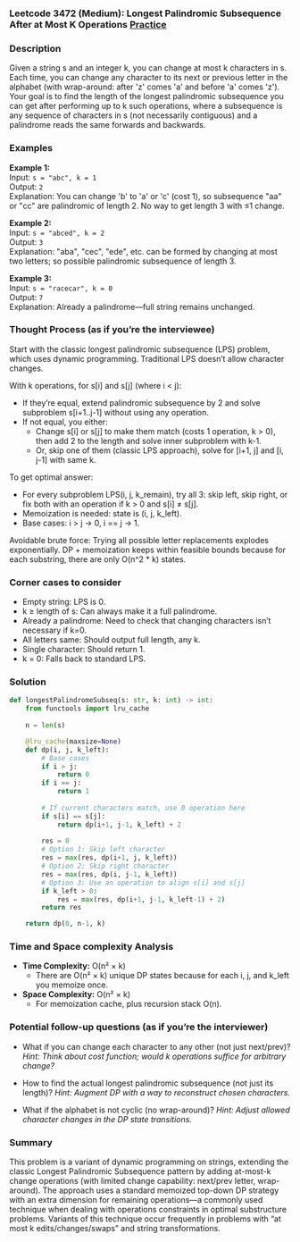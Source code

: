 ### Leetcode 3472 (Medium): Longest Palindromic Subsequence After at Most K Operations [Practice](https://leetcode.com/problems/longest-palindromic-subsequence-after-at-most-k-operations)

### Description  
Given a string s and an integer k, you can change at most k characters in s. Each time, you can change any character to its next or previous letter in the alphabet (with wrap-around: after 'z' comes 'a' and before 'a' comes 'z'). Your goal is to find the length of the longest palindromic subsequence you can get after performing up to k such operations, where a subsequence is any sequence of characters in s (not necessarily contiguous) and a palindrome reads the same forwards and backwards.

### Examples  

**Example 1:**  
Input: `s = "abc", k = 1`  
Output: `2`  
Explanation: You can change 'b' to 'a' or 'c' (cost 1), so subsequence "aa" or "cc" are palindromic of length 2. No way to get length 3 with ≤1 change.

**Example 2:**  
Input: `s = "abced", k = 2`  
Output: `3`  
Explanation: "aba", "cec", "ede", etc. can be formed by changing at most two letters; so possible palindromic subsequence of length 3.

**Example 3:**  
Input: `s = "racecar", k = 0`  
Output: `7`  
Explanation: Already a palindrome—full string remains unchanged.

### Thought Process (as if you’re the interviewee)  
Start with the classic longest palindromic subsequence (LPS) problem, which uses dynamic programming. Traditional LPS doesn’t allow character changes.

With k operations, for s[i] and s[j] (where i < j):
- If they’re equal, extend palindromic subsequence by 2 and solve subproblem s[i+1..j-1] without using any operation.
- If not equal, you either:
  - Change s[i] or s[j] to make them match (costs 1 operation, k > 0), then add 2 to the length and solve inner subproblem with k-1.
  - Or, skip one of them (classic LPS approach), solve for [i+1, j] and [i, j-1] with same k.

To get optimal answer:
- For every subproblem LPS(i, j, k_remain), try all 3: skip left, skip right, or fix both with an operation if k > 0 and s[i] ≠ s[j].
- Memoization is needed: state is (i, j, k_left).
- Base cases: i > j → 0, i == j → 1.

Avoidable brute force: Trying all possible letter replacements explodes exponentially. DP + memoization keeps within feasible bounds because for each substring, there are only O(n^2 * k) states.

### Corner cases to consider  
- Empty string: LPS is 0.
- k ≥ length of s: Can always make it a full palindrome.
- Already a palindrome: Need to check that changing characters isn’t necessary if k=0.
- All letters same: Should output full length, any k.
- Single character: Should return 1.
- k = 0: Falls back to standard LPS.

### Solution

```python
def longestPalindromeSubseq(s: str, k: int) -> int:
    from functools import lru_cache
    
    n = len(s)

    @lru_cache(maxsize=None)
    def dp(i, j, k_left):
        # Base cases
        if i > j:
            return 0
        if i == j:
            return 1
        
        # If current characters match, use 0 operation here
        if s[i] == s[j]:
            return dp(i+1, j-1, k_left) + 2
        
        res = 0
        # Option 1: Skip left character
        res = max(res, dp(i+1, j, k_left))
        # Option 2: Skip right character
        res = max(res, dp(i, j-1, k_left))
        # Option 3: Use an operation to align s[i] and s[j]
        if k_left > 0:
            res = max(res, dp(i+1, j-1, k_left-1) + 2)
        return res

    return dp(0, n-1, k)
```

### Time and Space complexity Analysis  

- **Time Complexity:** O(n² × k)
  - There are O(n² × k) unique DP states because for each i, j, and k_left you memoize once.
- **Space Complexity:** O(n² × k)
  - For memoization cache, plus recursion stack O(n).

### Potential follow-up questions (as if you’re the interviewer)  

- What if you can change each character to any other (not just next/prev)?
  *Hint: Think about cost function; would k operations suffice for arbitrary change?*

- How to find the actual longest palindromic subsequence (not just its length)?
  *Hint: Augment DP with a way to reconstruct chosen characters.*

- What if the alphabet is not cyclic (no wrap-around)?
  *Hint: Adjust allowed character changes in the DP state transitions.*

### Summary
This problem is a variant of dynamic programming on strings, extending the classic Longest Palindromic Subsequence pattern by adding at-most-k change operations (with limited change capability: next/prev letter, wrap-around). The approach uses a standard memoized top-down DP strategy with an extra dimension for remaining operations—a commonly used technique when dealing with operations constraints in optimal substructure problems. Variants of this technique occur frequently in problems with “at most k edits/changes/swaps” and string transformations.